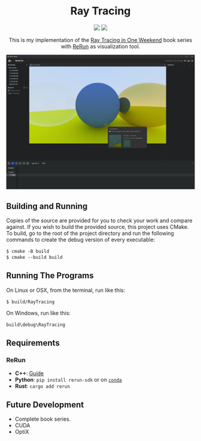 <center>

# Ray Tracing

<img src="https://img.shields.io/badge/CMake-%23064F8C?style=for-the-badge&logo=cmake"/>
<img src="https://img.shields.io/badge/C%2B%2B-%2300599C?style=for-the-badge&logo=cplusplus"/>

This is my implementation of the [Ray Tracing in One Weekend](https://raytracing.github.io/v3/books/RayTracingInOneWeekend.html) book series with [ReRun](https://www.rerun.io/) as visualization tool.

<img width=720 src="doc/result.png"/>

</center>

## Building and Running

Copies of the source are provided for you to check your work and compare against. If you wish to build
the provided source, this project uses CMake. To build, go to the root of the project directory and
run the following commands to create the debug version of every executable:

    $ cmake -B build
    $ cmake --build build

## Running The Programs

On Linux or OSX, from the terminal, run like this:

    $ build/RayTracing

On Windows, run like this:

    build\debug\RayTracing

## Requirements

### ReRun

- **C++**: [Guide](https://www.rerun.io/docs/getting-started/cpp)
- **Python**: `pip install rerun-sdk` or on [`conda`](https://github.com/conda-forge/rerun-sdk-feedstock)
- **Rust**: `cargo add rerun`

## Future Development

- Complete book series.
- CUDA
- OptiX
